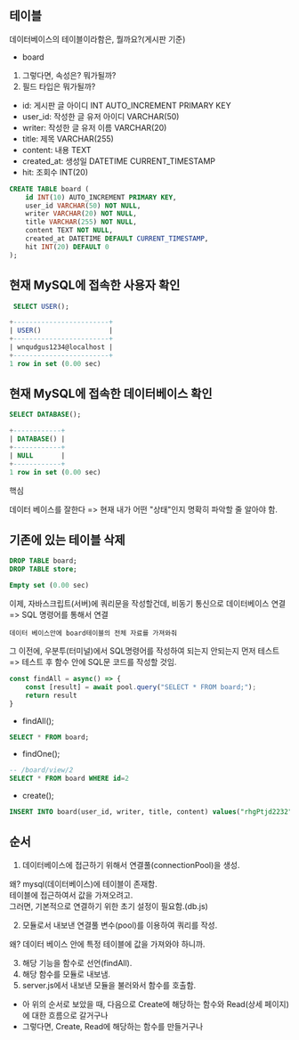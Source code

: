 ## 테이블

데이터베이스의 테이블이라함은, 뭘까요?(게시판 기준)

- board

1. 그렇다면, 속성은? 뭐가될까?
2. 필드 타입은 뭐가될까?

- id: 게시판 글 아이디 INT AUTO_INCREMENT PRIMARY KEY
- user_id: 작성한 글 유저 아이디 VARCHAR(50)
- writer: 작성한 글 유저 이름 VARCHAR(20) 
- title: 제목 VARCHAR(255)
- content: 내용 TEXT
- created_at: 생성일 DATETIME CURRENT_TIMESTAMP
- hit: 조회수 INT(20)

```sql
CREATE TABLE board (
    id INT(10) AUTO_INCREMENT PRIMARY KEY,
    user_id VARCHAR(50) NOT NULL,
    writer VARCHAR(20) NOT NULL,
    title VARCHAR(255) NOT NULL,
    content TEXT NOT NULL,
    created_at DATETIME DEFAULT CURRENT_TIMESTAMP,
    hit INT(20) DEFAULT 0
);
```

## 현재 MySQL에 접속한 사용자 확인

```sql
 SELECT USER();

+------------------------+
| USER()                 |
+------------------------+
| wnqudgus1234@localhost |
+------------------------+
1 row in set (0.00 sec)
```

## 현재 MySQL에 접속한 데이터베이스 확인

```sql
SELECT DATABASE();

+------------+
| DATABASE() |
+------------+
| NULL       |
+------------+
1 row in set (0.00 sec)
```

핵심

데이터 베이스를 잘한다 => 현재 내가 어떤 "상태"인지 명확히 파악할 줄 알아야 함.

## 기존에 있는 테이블 삭제

```sql
DROP TABLE board;
DROP TABLE store;

Empty set (0.00 sec)
```

이제, 자바스크립트(서버)에 쿼리문을 작성할건데, 비동기 통신으로
데이터베이스 연결 => SQL 명령어를 통해서 연결

`데이터 베이스안에 board테이블의 전체 자료를 가져와줘`

그 이전에, 우분투(터미널)에서 SQL명령어를 작성하여 되는지 안되는지 먼저
테스트
=> 테스트 후 함수 안에 SQL문 코드를 작성할 것임.

```js
const findAll = async() => {
    const [result] = await pool.query("SELECT * FROM board;");
    return result
}
```

- findAll();

```sql
SELECT * FROM board;
```

- findOne();

```sql
-- /board/view/2
SELECT * FROM board WHERE id=2
```

- create();

```sql
INSERT INTO board(user_id, writer, title, content) values("rhgPtjd2232", "고혜성", "데이터베이스....어렵네", "너무 어렵습니다. 아니 할게 너무 많습니다. 외워야할 것도 많아요. 그래서 힘들어요.");
```

## 순서

1. 데이터베이스에 접근하기 위해서 연결풀(connectionPool)을 생성.

왜? mysql(데이터베이스)에 테이블이 존재함.  
테이블에 접근하여서 값을 가져오려고.  
그러면, 기본적으로 연결하기 위한 초기 설정이 필요함.(db.js)

2. 모듈로서 내보낸 연결풀 변수(pool)를 이용하여 쿼리를 작성.

왜? 데이터 베이스 안에 특정 테이블에 값을 가져와야 하니까.

3. 해당 기능을 함수로 선언(findAll).
4. 해당 함수를 모듈로 내보냄.
5. server.js에서 내보낸 모듈을 불러와서 함수를 호출함.

- 아 위의 순서로 보았을 때, 다음으로 Create에 해당하는 함수와 Read(상세 페이지)에 대한 흐름으로 갈거구나
- 그렇다면, Create, Read에 해당하는 함수를 만들거구나